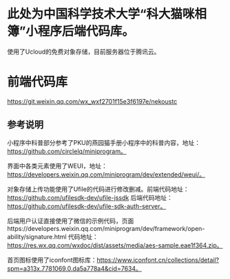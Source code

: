 # 此处为中国科学技术大学“科大猫咪相簿”小程序后端代码库。

使用了Ucloud的免费对象存储，目前服务器位于腾讯云。

# 前端代码库
https://git.weixin.qq.com/wx_wxf2701f15e3f6197e/nekoustc
## 参考说明
小程序中科普部分参考了PKU的燕园猫手册小程序中的科普内容，地址：https://github.com/circlelq/miniprogram。

界面中各类元素使用了WEUI，地址：https://developers.weixin.qq.com/miniprogram/dev/extended/weui/。

对象存储上传功能使用了Ufile的代码进行修改删减。前端代码地址：https://github.com/ufilesdk-dev/ufile-jssdk 后端代码地址：https://github.com/ufilesdk-dev/ufile-sdk-auth-server。

后端用户认证直接使用了微信的示例代码，页面https://developers.weixin.qq.com/miniprogram/dev/framework/open-ability/signature.html 代码地址：https://res.wx.qq.com/wxdoc/dist/assets/media/aes-sample.eae1f364.zip。

首页图标使用了iconfont图标库：https://www.iconfont.cn/collections/detail?spm=a313x.7781069.0.da5a778a4&cid=7634。
